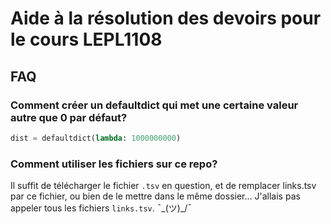# Aide à la résolution des devoirs pour le cours LEPL1108

## FAQ

### Comment créer un defaultdict qui met une certaine valeur autre que 0 par défaut?
```python
dist = defaultdict(lambda: 1000000000)
```
### Comment utiliser les fichiers sur ce repo?
Il suffit de télécharger le fichier `.tsv` en question, et de remplacer links.tsv par ce fichier, ou bien de le mettre dans le même dossier... J'allais pas appeler tous les fichiers `links.tsv`. ¯\_(ツ)_/¯
